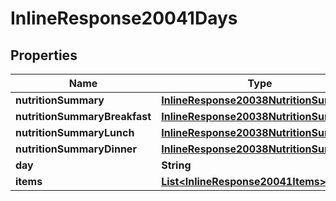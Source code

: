 

# InlineResponse20041Days

## Properties

Name | Type | Description | Notes
------------ | ------------- | ------------- | -------------
**nutritionSummary** | [**InlineResponse20038NutritionSummary**](InlineResponse20038NutritionSummary.md) |  |  [optional]
**nutritionSummaryBreakfast** | [**InlineResponse20038NutritionSummary**](InlineResponse20038NutritionSummary.md) |  |  [optional]
**nutritionSummaryLunch** | [**InlineResponse20038NutritionSummary**](InlineResponse20038NutritionSummary.md) |  |  [optional]
**nutritionSummaryDinner** | [**InlineResponse20038NutritionSummary**](InlineResponse20038NutritionSummary.md) |  |  [optional]
**day** | **String** |  | 
**items** | [**List&lt;InlineResponse20041Items&gt;**](InlineResponse20041Items.md) |  |  [optional]



